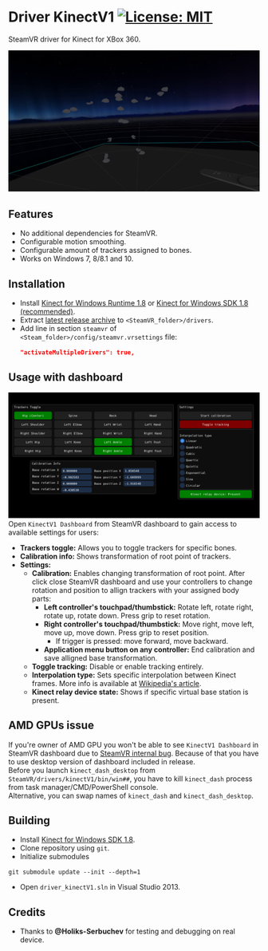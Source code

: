 # Driver KinectV1 [![License: MIT](https://img.shields.io/badge/License-MIT-yellow.svg)](https://opensource.org/licenses/MIT)

SteamVR driver for Kinect for XBox 360.

![](./.github/img_02.png)

## Features
* No additional dependencies for SteamVR.
* Configurable motion smoothing.
* Configurable amount of trackers assigned to bones.
* Works on Windows 7, 8/8.1 and 10.

## Installation
* Install [Kinect for Windows Runtime 1.8](https://www.microsoft.com/en-us/download/details.aspx?id=40277) or [Kinect for Windows SDK 1.8 (recommended)](https://www.microsoft.com/en-us/download/details.aspx?id=40278).
* Extract [latest release archive](../../releases/latest) to `<SteamVR_folder>/drivers`.
* Add line in section `steamvr` of `<Steam_folder>/config/steamvr.vrsettings` file:
  ```JSON
  "activateMultipleDrivers": true,
  ```

## Usage with dashboard
![](./.github/img_01.png)
Open `KinectV1 Dashboard` from SteamVR dashboard to gain access to available settings for users:
* **Trackers toggle:** Allows you to toggle trackers for specific bones.
* **Calibration info:** Shows transformation of root point of trackers.
* **Settings:**
  * **Calibration:** Enables changing transformation of root point. After click close SteamVR dashboard and use your controllers to change rotation and position to allign trackers with your assigned body parts:
    * **Left controller's touchpad/thumbstick:** Rotate left, rotate right, rotate up, rotate down. Press grip to reset rotation.
    * **Right controller's touchpad/thumbstick:** Move right, move left, move up, move down. Press grip to reset position.
      * If trigger is pressed: move forward, move backward.
    * **Application menu button on any controller:** End calibration and save alligned base transformation.
  * **Toggle tracking:** Disable or enable tracking entirely.
  * **Interpolation type:** Sets specific interpolation between Kinect frames. More info is available at [Wikipedia's article](https://en.wikipedia.org/wiki/Interpolation).
  * **Kinect relay device state:** Shows if specific virtual base station is present.
  
## AMD GPUs issue
If you're owner of AMD GPU you won't be able to see `KinectV1 Dashboard` in SteamVR dashboard due to [SteamVR internal bug](https://github.com/ValveSoftware/openvr/issues/1246). Because of that you have to use desktop version of dashboard included in release.  
Before you launch `kinect_dash_desktop` from `SteamVR/drivers/kinectV1/bin/win##`, you have to kill `kinect_dash` process from task manager/CMD/PowerShell console.  
Alternative, you can swap names of `kinect_dash` and `kinect_dash_desktop`.

## Building
* Install [Kinect for Windows SDK 1.8](https://www.microsoft.com/en-us/download/details.aspx?id=40278).
* Clone repository using `git`.
* Initialize submodules
```
git submodule update --init --depth=1
```
* Open `driver_kinectV1.sln` in Visual Studio 2013.

## Credits
* Thanks to **@Holiks-Serbuchev** for testing and debugging on real device.

